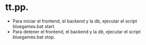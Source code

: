 # tt.pp.
- Para iniciar el frontend, el backend y la db, ejecutar el script bluegames.bat start.
- Para detener el frontend, el backend y la db, ejecutar el script bluegames.bat stop.
